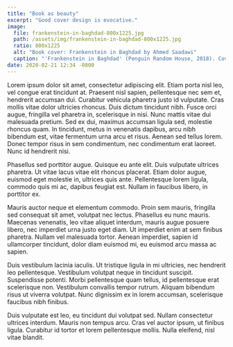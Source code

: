```yaml
---
title: "Book as beauty"
excerpt: "Good cover design is evocative."
image:
  file: frankenstein-in-baghdad-800x1225.jpg
  path: /assets/img/frankenstein-in-baghdad-800x1225.jpg
  ratio: 800x1225
  alt: "Book cover: Frankenstein in Baghdad by Ahmed Saadawi"
  caption: "'Frankenstein in Baghdad' (Penguin Random House, 2018). Cover design by Jason&nbsp;Ramirez."
date: 2020-02-21 12:34 -0800
---
```


Lorem ipsum dolor sit amet, consectetur adipiscing elit. Etiam porta nisl leo, vel congue erat tincidunt at. Praesent nisl sapien, pellentesque nec sem et, hendrerit accumsan dui. Curabitur vehicula pharetra justo id vulputate. Cras mollis vitae dolor ultricies rhoncus. Duis dictum tincidunt nibh. Fusce orci augue, fringilla vel pharetra in, scelerisque in nisi. Nunc mattis vitae dui malesuada pretium. Sed ex dui, maximus accumsan ligula sed, molestie rhoncus quam. In tincidunt, metus in venenatis dapibus, arcu nibh bibendum est, vitae fermentum urna arcu et risus. Aenean sed tellus lorem. Donec tempor risus in sem condimentum, nec condimentum erat laoreet. Nunc id hendrerit nisi.

Phasellus sed porttitor augue. Quisque eu ante elit. Duis vulputate ultrices pharetra. Ut vitae lacus vitae elit rhoncus placerat. Etiam dolor augue, euismod eget molestie in, ultrices quis ante. Pellentesque lorem ligula, commodo quis mi ac, dapibus feugiat est. Nullam in faucibus libero, in porttitor ex.

Mauris auctor neque et elementum commodo. Proin sem mauris, fringilla sed consequat sit amet, volutpat nec lectus. Phasellus eu nunc mauris. Maecenas venenatis, leo vitae aliquet interdum, mauris augue posuere libero, nec imperdiet urna justo eget diam. Ut imperdiet enim at sem finibus pharetra. Nullam vel malesuada tortor. Aenean imperdiet, sapien id ullamcorper tincidunt, dolor diam euismod mi, eu euismod arcu massa ac sapien.

Duis vestibulum lacinia iaculis. Ut tristique ligula in mi ultricies, nec hendrerit leo pellentesque. Vestibulum volutpat neque in tincidunt suscipit. Suspendisse potenti. Morbi pellentesque quam tellus, id pellentesque erat scelerisque non. Vestibulum convallis tempor rutrum. Aliquam bibendum risus ut viverra volutpat. Nunc dignissim ex in lorem accumsan, scelerisque faucibus nibh finibus.

Duis vulputate est leo, eu tincidunt dui volutpat sed. Nullam consectetur ultrices interdum. Mauris non tempus arcu. Cras vel auctor ipsum, ut finibus ligula. Curabitur id tortor et lorem pellentesque mollis. Nulla eleifend, nisl vitae blandit.
